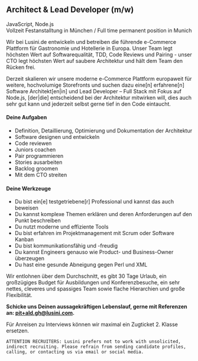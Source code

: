## Architect & Lead Developer (m/w)
JavaScript, Node.js  
Vollzeit Festanstalltung in München / Full time permanent position in Munich

Wir bei Lusini.de entwickeln und betreiben die führende e-Commerce Plattform für Gastronomie und Hotellerie in Europa. Unser Team legt höchsten Wert auf Softwarequalität, TDD, Code Reviews und Pairing - unser CTO legt höchsten Wert auf saubere Architektur und hält dem Team den Rücken frei.

Derzeit skalieren wir unsere moderne e-Commerce Plattform europaweit für weitere, hochvolumige Storefronts und suchen dazu eine[n] erfahrene[n] Software Architekt[en|in] und Lead Developer – Full Stack mit Fokus auf Node.js, [der|die] entscheidend bei der Architektur mitwirken will, dies auch sehr gut kann und jederzeit selbst gerne tief in den Code eintaucht.

#### Deine Aufgaben
* Definition, Detaillierung, Optimierung und Dokumentation der Architektur
* Software designen und entwickeln
* Code reviewen
* Juniors coachen
* Pair programmieren
* Stories ausarbeiten
* Backlog groomen
* Mit dem CTO streiten

#### Deine Werkzeuge
* Du bist ein[e] testgetriebene[r] Professional und kannst das auch beweisen
* Du kannst komplexe Themen erklären und deren Anforderungen auf den Punkt beschreiben
* Du nutzt moderne und effiziente Tools
* Du bist erfahren im Projektmanagement mit Scrum oder Software Kanban
* Du bist kommunikationsfähig und -freudig
* Du kannst Engineers genauso wie Product- und Business-Owner überzeugen
* Du hast eine gesunde Abneigung gegen Perl und XML

Wir entlohnen über dem Durchschnitt, es gibt 30 Tage Urlaub, ein großzügiges Budget für Ausbildungen und Konferenzbesuche, ein sehr nettes, cleveres und spassiges Team sowie flache Hierarchien und große Flexibilität.

**Schicke uns Deinen aussagekräftigen Lebenslauf, gerne mit Referenzen an:
pit+ald.gh@lusini.com.**

Für Anreisen zu Interviews können wir maximal ein Zugticket 2. Klasse ersetzen.  

```
ATTENTION RECRUITERS: Lusini prefers not to work with unsolicited, indirect recruiting. Please refrain from sending candidate profiles, calling, or contacting us via email or social media.
```